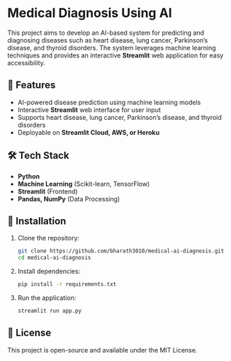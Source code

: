 # Medical Diagnosis Using AI  

This project aims to develop an AI-based system for predicting and diagnosing diseases such as heart disease, lung cancer, Parkinson’s disease, and thyroid disorders. The system leverages machine learning techniques and provides an interactive **Streamlit** web application for easy accessibility.  

## 🚀 Features  
- AI-powered disease prediction using machine learning models  
- Interactive **Streamlit** web interface for user input  
- Supports heart disease, lung cancer, Parkinson’s disease, and thyroid disorders  
- Deployable on **Streamlit Cloud, AWS, or Heroku**  

## 🛠 Tech Stack  
- **Python**  
- **Machine Learning** (Scikit-learn, TensorFlow)  
- **Streamlit** (Frontend)  
- **Pandas, NumPy** (Data Processing)  

## 📌 Installation  

1. Clone the repository:  
   ```bash  
   git clone https://github.com/bharath3010/medical-ai-diagnosis.git  
   cd medical-ai-diagnosis  
2. Install dependencies:
   ```bash
   pip install -r requirements.txt  
3. Run the application:
   ```bash
   streamlit run app.py  
## 📜 License
This project is open-source and available under the MIT License.
